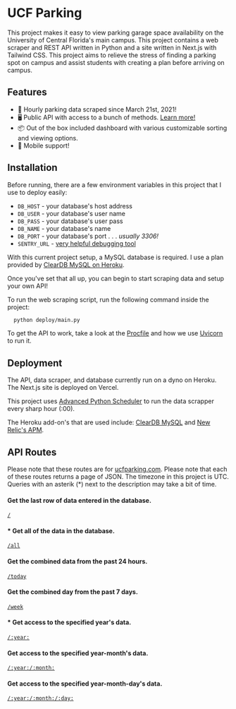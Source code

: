
# UCF Parking

This project makes it easy to view parking garage space availability on the University of Central Florida's main campus. This project contains a web scraper and REST API written in Python and a site written in Next.js with Tailwind CSS. This project aims to relieve the stress of finding a parking spot on campus and assist students with creating a plan before arriving on campus.
## Features
- 🚀 Hourly parking data scraped since March 21st, 2021!
- 🖥️ Public API with access to a bunch of methods. [Learn more!](#api-routes)
- 📦 Out of the box included dashboard with various customizable sorting and viewing options.
- 📱 Mobile support!
## Installation
Before running, there are a few environment variables in this project that I use to deploy easily:
- `DB_HOST` - your database's host address
- `DB_USER` - your database's user name
- `DB_PASS` - your database's user pass
- `DB_NAME` - your database's name
- `DB_PORT` - your database's port . . . *usually 3306!*
- `SENTRY_URL` - [very helpful debugging tool](https://sentry.io/)

With this current project setup, a MySQL database is required. I use a plan provided by [ClearDB MySQL on Heroku](https://devcenter.heroku.com/articles/cleardb).

Once you've set that all up, you can begin to start scraping data and setup your own API!

To run the web scraping script, run the following command inside the project:
```bash
  python deploy/main.py
```

To get the API to work, take a look at the [Procfile](https://github.com/JakeValenzuela/ucfparking/blob/master/Procfile) and how we use [Uvicorn](https://www.uvicorn.org/) to run it.
## Deployment
The API, data scraper, and database currently run on a dyno on Heroku. The Next.js site is deployed on Vercel.

This project uses [Advanced Python Scheduler](https://apscheduler.readthedocs.io/) to run the data scrapper every sharp hour (:00).

The Heroku add-on's that are used include: [ClearDB MySQL](https://devcenter.heroku.com/articles/cleardb) and [New Relic's APM](https://newrelic.com/products/application-monitoring).
## API Routes
Please note that these routes are for [ucfparking.com](https://ucfparking.com). Please note that each of these routes returns a page of JSON. The timezone in this project is UTC. Queries with an asterik (*) next to the description may take a bit of time.

#### Get the last row of data entered in the database.
[`/`](https://ucfparking.com/)

#### * Get all of the data in the database.
[`/all`](https://ucfparking.com/all)

#### Get the combined data from the past 24 hours.
[`/today`](https://ucfparking.com/today)

#### Get the combined day from the past 7 days.
[`/week`](https://ucfparking.com/week)

#### * Get access to the specified year's data.
[`/:year:`](https://ucfparking.com/2022)

#### Get access to the specified year-month's data.
[`/:year:/:month:`](https://ucfparking.com/2022/01)

#### Get access to the specified year-month-day's data.
[`/:year:/:month:/:day:`](https://ucfparking.com/2022/01/01)
